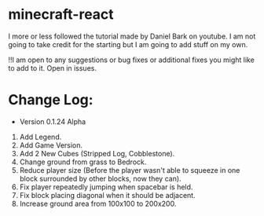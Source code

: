 # minecraft-react

I more or less followed the tutorial made by Daniel Bark on youtube. I am not going to take credit for the starting but I am going to add stuff on my own.

!!I am open to any suggestions or bug fixes or additional fixes you might like to add to it. Open in issues.

# Change Log:

- Version 0.1.24 Alpha

1. Add Legend.
2. Add Game Version.
3. Add 2 New Cubes (Stripped Log, Cobblestone).
4. Change ground from grass to Bedrock.
5. Reduce player size (Before the player wasn't able to squeeze in one block surrounded by other blocks, now they can).
6. Fix player repeatedly jumping when spacebar is held.
7. Fix block placing diagonal when it should be adjacent.
8. Increase ground area from 100x100 to 200x200.
